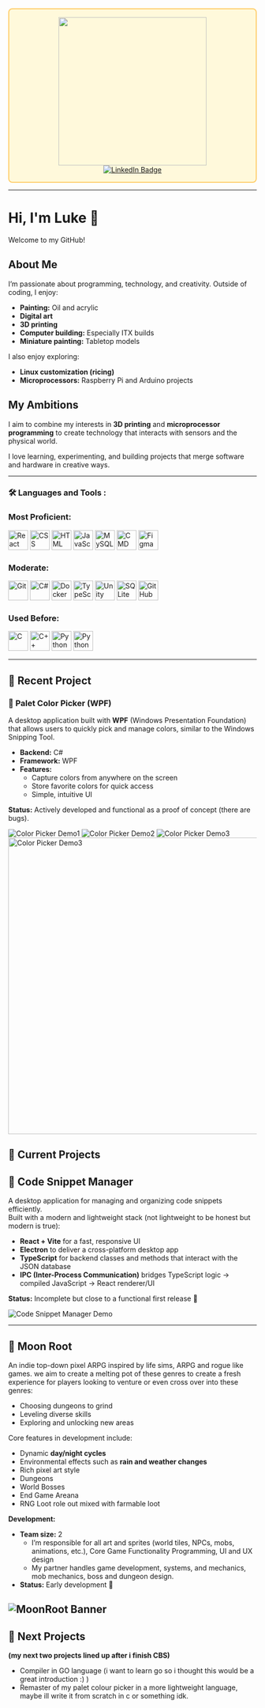 <div id="header" align="center" style="
  background-color: #fff9db;
  border: 2px solid #ffcc66;
  padding: 16px;
  border-radius: 8px;
  margin: 10px 0;
">
  <img src="https://i.pinimg.com/originals/e0/73/71/e073716d0d0c92e002d603783a9854cd.gif" width="300"/>
  
  <div id="badges">
  <a href="https://www.linkedin.com/in/luke-roxburgh-16b5a5344/">
    <img src="https://img.shields.io/badge/LinkedIn-blue?style=for-the-badge&logo=linkedin&logoColor=white" alt="LinkedIn Badge"/>
  </a>
    <br/>
  <img src="https://komarev.com/ghpvc/?username=LASR-0&style=flat-square&color=blue" alt=""/>
</div>
</div>

---

# Hi, I'm Luke 👋  
Welcome to my GitHub!

## About Me
I’m passionate about programming, technology, and creativity. Outside of coding, I enjoy:  

- **Painting:** Oil and acrylic  
- **Digital art**  
- **3D printing**  
- **Computer building:** Especially ITX builds  
- **Miniature painting:** Tabletop models  

I also enjoy exploring:  

- **Linux customization (ricing)**  
- **Microprocessors:** Raspberry Pi and Arduino projects  

## My Ambitions
I aim to combine my interests in **3D printing** and **microprocessor programming** to create technology that interacts with sensors and the physical world.  

I love learning, experimenting, and building projects that merge software and hardware in creative ways.

---

### :hammer_and_wrench: Languages and Tools :

<div>
  <h3> Most Proficient: </h3>
  <img src="https://github.com/devicons/devicon/blob/master/icons/react/react-original-wordmark.svg" title="React" alt="React" width="40" height="40"/>  
  <img src="https://github.com/devicons/devicon/blob/master/icons/css3/css3-plain-wordmark.svg"  title="CSS3" alt="CSS" width="40" height="40"/> 
  <img src="https://github.com/devicons/devicon/blob/master/icons/html5/html5-original.svg" title="HTML5" alt="HTML" width="40" height="40"/> 
  <img src="https://github.com/devicons/devicon/blob/master/icons/javascript/javascript-original.svg" title="JavaScript" alt="JavaScript" width="40" height="40"/> 
  <img src="https://github.com/devicons/devicon/blob/master/icons/mysql/mysql-original-wordmark.svg" title="MySQL"  alt="MySQL" width="40" height="40"/> 
  <img src="https://github.com/devicons/devicon/blob/master/icons/windows8/windows8-original.svg" title="CMD" alt="CMD" width="40" height="40"/>
  <img src="https://github.com/devicons/devicon/blob/master/icons/figma/figma-original.svg" title="Figma" alt="Figma" width="40" height="40"/>
  <br/>
  
  <h3> Moderate: </h3>
  <img src="https://github.com/devicons/devicon/blob/master/icons/git/git-original-wordmark.svg" title="Git" alt="Git" width="40" height="40"/>
  <img src="https://github.com/devicons/devicon/blob/master/icons/csharp/csharp-original.svg" title="C#" alt="C#" width="40" height="40"/>
  <img src="https://github.com/devicons/devicon/blob/master/icons/docker/docker-original-wordmark.svg" title="Docker" alt="Docker" width="40" height="40"/>
  <img src="https://github.com/devicons/devicon/blob/master/icons/typescript/typescript-original.svg" title="TypeScript" alt="TypeScript" width="40" height="40"/>
  <img src="https://github.com/devicons/devicon/blob/master/icons/unity/unity-original.svg" title="Unity" alt="Unity" width="40" height="40"/>
  <img src="https://github.com/devicons/devicon/blob/master/icons/sqlite/sqlite-original.svg" title="SQLite" alt="SQLite" width="40" height="40"/>
  <img src="https://github.com/devicons/devicon/blob/master/icons/github/github-original.svg" title="GitHub" alt="GitHub" width="40" height="40"/>
  <br/>
  
  <h3> Used Before: </h3>
  <img src="https://github.com/devicons/devicon/blob/master/icons/c/c-original.svg" title="C" alt="C" width="40" height="40"/>
  <img src="https://github.com/devicons/devicon/blob/master/icons/cplusplus/cplusplus-original.svg" title="C++" alt="C++" width="40" height="40"/>
  <img src="https://github.com/devicons/devicon/blob/master/icons/python/python-original.svg" title="Python" alt="Python" width="40" height="40"/>
  <img src="https://github.com/devicons/devicon/blob/master/icons/java/java-original.svg" title="Python" alt="Python" width="40" height="40"/>
</div>

---

## 🚀 Recent Project

### 🎨 Palet Color Picker (WPF)

A desktop application built with **WPF** (Windows Presentation Foundation) that allows users to quickly pick and manage colors, similar to the Windows Snipping Tool.  

- **Backend:** C#  
- **Framework:** WPF  
- **Features:**  
  - Capture colors from anywhere on the screen  
  - Store favorite colors for quick access  
  - Simple, intuitive UI  

**Status:** Actively developed and functional as a proof of concept (there are bugs).  

![Color Picker Demo1](PreviewCLibrary.png)
![Color Picker Demo2](paletmain.png)
![Color Picker Demo3](paletpview.png)
<img src="paletgif.gif" alt="Color Picker Demo3" width="600"/>



## 🚀 Current Projects

## 🔧 Code Snippet Manager

A desktop application for managing and organizing code snippets efficiently.  
Built with a modern and lightweight stack (not lightweight to be honest but modern is true):  

- **React + Vite** for a fast, responsive UI  
- **Electron** to deliver a cross-platform desktop app  
- **TypeScript** for backend classes and methods that interact with the JSON database  
- **IPC (Inter-Process Communication)** bridges TypeScript logic → compiled JavaScript → React renderer/UI  

**Status:** Incomplete but close to a functional first release 🚧  

![Code Snippet Manager Demo](CSB_gif.gif)

---

## 🌙 Moon Root

An indie top-down pixel ARPG inspired by life sims, ARPG and rogue like games. we aim to create a melting pot of these genres to create a fresh experience for players looking to venture or even cross over into these genres:  

- Choosing dungeons to grind  
- Leveling diverse skills  
- Exploring and unlocking new areas  

Core features in development include:  
- Dynamic **day/night cycles**  
- Environmental effects such as **rain and weather changes**  
- Rich pixel art style
- Dungeons
- World Bosses
- End Game Areana
- RNG Loot role out mixed with farmable loot

**Development:**  
- **Team size:** 2  
  - I’m responsible for all art and sprites (world tiles, NPCs, mobs, animations, etc.), Core Game Functionality Programming, UI and UX design  
  - My partner handles game development, systems, and mechanics, mob mechanics, boss and dungeon design.  
- **Status:** Early development 🌱


![MoonRoot Banner](moonrootbanner.png)
---

## 🚀 Next Projects 
**(my next two projects lined up after i finish CBS)**
- Compiler in GO language (i want to learn go so i thought  this would be a great introduction :) )
- Remaster of my palet colour picker in a more lightweight language, maybe ill write it from scratch in c or something idk.




